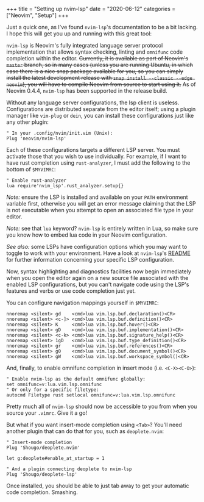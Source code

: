 +++
title = "Setting up nvim-lsp"
date = "2020-06-12"
categories = ["Neovim", "Setup"]
+++

Just a quick one, as I've found `nvim-lsp`'s documentation to be a bit lacking.
I hope this will get you up and running with this great tool:

`nvim-lsp` is Neovim's fully integrated language server protocol implementation
that allows syntax checking, linting and `omnifunc` code completion within the
editor. ~~Currently, it is available as part of Neovim's `master` branch, so in
many cases (unless you are running Ubuntu, in which case there is a nice snap
package available for you, so you can simply install the latest development
release with `snap install --classic --edge neovim`), you will have to compile
Neovim from source to start using it.~~ As of Neovim 0.4.4, `nvim-lsp` has been
supported in the release build.

Without any language server configurations, the lsp client is useless.
Configurations are distributed separate from the editor itself; using a plugin
manager like `vim-plug` or `dein`, you can install these configurations just
like any other plugin:

```vim
" In your .config/nvim/init.vim (Unix):
Plug 'neovim/nvim-lsp'
```

Each of these configurations targets a different LSP server. You must activate
those that you wish to use individually. For example, if I want to have rust
completion using `rust-analyzer`, I must add the following to the bottom of
`$MYVIMRC`:

```vim
" Enable rust-analyzer
lua require'nvim_lsp'.rust_analyzer.setup{}
```

*Note:* ensure the LSP is installed and available on your `PATH` environment
variable first, otherwise you will get an error message claiming that the LSP is
not executable when you attempt to open an associated file type in your editor.

*Note:* see that `lua` keyword? `nvim-lsp` is entirely written in Lua, so make
sure you know how to embed lua code in your Neovim configuration.

*See also:* some LSPs have configuration options which you may want to toggle to
work with your environment. Have a look at `nvim-lsp`'s
[README](https://github.com/neovim/nvim-lsp/blob/master/README.md#Configurations)
for further information concerning your specific LSP configuration.

Now, syntax highlighting and diagnostics facilities now begin immediately when
you open the editor again on a new source file associated with the enabled LSP
configurations, but you can't navigate code using the LSP's features and verbs
or use code completion just yet.

You can configure navigation mappings yourself in `$MYVIMRC`:

```vim
nnoremap <silent> gd    <cmd>lua vim.lsp.buf.declaration()<CR>
nnoremap <silent> <c-]> <cmd>lua vim.lsp.buf.definition()<CR>
nnoremap <silent> K     <cmd>lua vim.lsp.buf.hover()<CR>
nnoremap <silent> gD    <cmd>lua vim.lsp.buf.implementation()<CR>
nnoremap <silent> <c-k> <cmd>lua vim.lsp.buf.signature_help()<CR>
nnoremap <silent> 1gD   <cmd>lua vim.lsp.buf.type_definition()<CR>
nnoremap <silent> gr    <cmd>lua vim.lsp.buf.references()<CR>
nnoremap <silent> g0    <cmd>lua vim.lsp.buf.document_symbol()<CR>
nnoremap <silent> gW    <cmd>lua vim.lsp.buf.workspace_symbol()<CR>
```

And, finally, to enable omnifunc completion in insert mode (i.e. `<C-X><C-O>`):

```vim
" Enable nvim-lsp as the default omnifunc globally:
set omnifunc=v:lua.vim.lsp.omnifunc
" Or only for a specific filetype:
autocmd Filetype rust setlocal omnifunc=v:lua.vim.lsp.omnifunc
```

Pretty much all of `nvim-lsp` should now be accessible to you from when you
source your `.vimrc`. Give it a go!

But what if you want insert-mode completion using `<Tab>`? You'll need another
plugin that can do that for you, such as `deoplete.nvim`:

```vim
" Insert-mode completion
Plug 'Shougo/deoplete.nvim'

let g:deoplete#enable_at_startup = 1

" And a plugin connecting deoplete to nvim-lsp
Plug 'Shougo/deoplete-lsp'
```

Once installed, you should be able to just tab away to get your automatic code
completion. Smashing.
